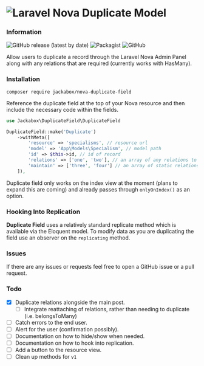 # ![Laravel Nova Duplicate Model](https://github.com/jackabox/nova-duplicate-field/raw/master/title.png)

### Information

![GitHub release (latest by date)](https://img.shields.io/github/v/release/jackabox/nova-duplicate-field?style=flat-square)
![Packagist](https://img.shields.io/packagist/dt/jackabox/nova-duplicate-field?style=flat-square)
![GitHub](https://img.shields.io/github/license/jackabox/nova-duplicate-field?style=flat-square)

Allow users to duplicate a record through the Laravel Nova Admin Panel along with any relations that are required (currently works with HasMany).

### Installation

```
composer require jackabox/nova-duplicate-field
```

Reference the duplicate field at the top of your Nova resource and then include the necessary code within the fields.

```php
use Jackabox\DuplicateField\DuplicateField
```

```php
DuplicateField::make('Duplicate')
    ->withMeta([
        'resource' => 'specialisms', // resource url
        'model' => 'App\Models\Specialism', // model path
        'id' => $this->id, // id of record
        'relations' => ['one', 'two'], // an array of any relations to load (nullable).
        'maintain' => ['three', 'four'] // an array of static relations to maintain (e.g. model ownership)
    ]),
```

Duplicate field only works on the index view at the moment (plans to expand this are coming) and already passes through `onlyOnIndex()` as an option.

### Hooking Into Replication

**Duplicate Field** uses a relatively standard replicate method which is available via the Eloquent model. To modify data as you are duplicating the field use an observer on the `replicating` method.

### Issues

If there are any issues or requests feel free to open a GitHub issue or a pull request.

### Todo

- [x] Duplicate relations alongside the main post.
    - [ ] Integrate reattaching of relations, rather than needing to duplicate (i.e. belongsToMany)
- [ ] Catch errors to the end user.
- [ ] Alert for the user (confirmation possibly).
- [ ] Documentation on how to hide/show when needed.
- [ ] Documentation on how to hook into replication.
- [ ] Add a button to the resource view.
- [ ] Clean up methods for `v1`
